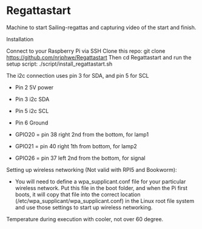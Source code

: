 # Regattastart
Machine to start Sailing-regattas and capturing video of the start and finish.

Installation

Connect to your Raspberry Pi via SSH
Clone this repo: git clone https://github.com/nrjphwe/Regattastart
Then cd Regattastart 
and run the setup script: ./script/install_regattastart.sh

The i2c connection uses pin 3 for SDA, and pin 5 for SCL

- Pin 2 5V power
- Pin 3 i2c SDA
- Pin 5 i2c SCL
- Pin 6 Ground

- GPIO20 = pin 38 right 2nd from the bottom, for lamp1
- GPIO21 = pin 40 right 1th from bottom, for lamp2
- GPIO26 = pin 37 left 2nd from the bottom, for signal

Setting up wireless networking (Not valid with RPI5 and Bookworm):
- You will need to define a wpa_supplicant.conf file for your particular wireless network. Put this file in the boot folder, and when the Pi first boots, it will copy that file into the correct location (/etc/wpa_supplicant/wpa_supplicant.conf) in the Linux root file system and use those settings to start up wireless networking.


Temperature during execution with cooler, not over 60 degree.
